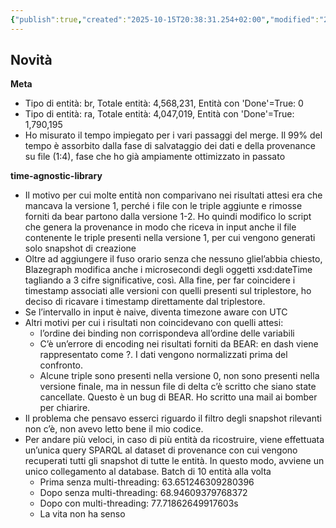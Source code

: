 ```yaml
---
{"publish":true,"created":"2025-10-15T20:38:31.254+02:00","modified":"2025-10-15T19:38:58.000+02:00","cssclasses":""}
---
```



## Novità

**Meta**

- Tipo di entità: br, Totale entità: 4,568,231, Entità con 'Done'=True: 0
- Tipo di entità: ra, Totale entità: 4,047,019, Entità con 'Done'=True: 1,790,195
- Ho misurato il tempo impiegato per i vari passaggi del merge. Il 99% del tempo è assorbito dalla fase di salvataggio dei dati e della provenance su file (1:4), fase che ho già ampiamente ottimizzato in passato

**time-agnostic-library**

- Il motivo per cui molte entità non comparivano nei risultati attesi era che mancava la versione 1, perché i file con le triple aggiunte e rimosse forniti da bear partono dalla versione 1-2. Ho quindi modifico lo script che genera la provenance in modo che riceva in input anche il file contenente le triple presenti nella versione 1, per cui vengono generati solo snapshot di creazione
- Oltre ad aggiungere il fuso orario senza che nessuno gliel’abbia chiesto, Blazegraph modifica anche i microsecondi degli oggetti xsd:dateTime tagliando a 3 cifre significative, così. Alla fine, per far coincidere i timestamp associati alle versioni con quelli presenti sul triplestore, ho deciso di ricavare i timestamp direttamente dal triplestore.
- Se l’intervallo in input è naive, diventa timezone aware con UTC
- Altri motivi per cui i risultati non coincidevano con quelli attesi:
    - l’ordine dei binding non corrispondeva all’ordine delle variabili
    - C’è un’errore di encoding nei risultati forniti da BEAR: en dash viene rappresentato come ?. I dati vengono normalizzati prima del confronto.
    - Alcune triple sono presenti nella versione 0, non sono presenti nella versione finale, ma in nessun file di delta c’è scritto che siano state cancellate. Questo è un bug di BEAR. Ho scritto una mail ai bomber per chiarire.
- Il problema che pensavo esserci riguardo il filtro degli snapshot rilevanti non c’è, non avevo letto bene il mio codice.
- Per andare più veloci, in caso di più entità da ricostruire, viene effettuata un’unica query SPARQL al dataset di provenance con cui vengono recuperati tutti gli snapshot di tutte le entità. In questo modo, avviene un unico collegamento al database. Batch di 10 entità alla volta
    - Prima senza multi-threading: 63.651246309280396
    - Dopo senza multi-threading: 68.94609379768372
    - Dopo con multi-threading: 77.71862649917603s
    - La vita non ha senso